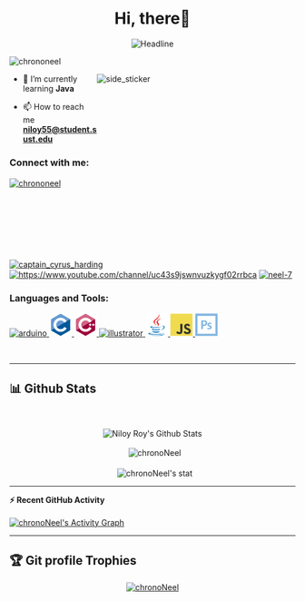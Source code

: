 <h1 align="center">Hi, there👋 </h1>

<div align=center>
        <img src="https://readme-typing-svg.herokuapp.com?color=%236FDA44&size=32&center=true&vCenter=true&width=630&height=50&lines=Welcome+to+chronoNeel's+github...;DS+|+Algo+|+CP;" alt="Headline" />
    </div>

<p align="left"> <img src="https://komarev.com/ghpvc/?username=chrononeel&label=Profile%20views&color=0e75b6&style=flat" alt="chrononeel" /> </p>

<img align="right" width=350px height=325px alt="side_sticker" src="https://media.giphy.com/media/TEnXkcsHrP4YedChhA/giphy.gif" />

- 🌱 I’m currently learning **Java**

- 📫 How to reach me **niloy55@student.sust.edu**


<h3 align="left">Connect with me:</h3>
<p align="left">
<a href="https://fb.com/chrononeel" target="blank"><img align="center" src="https://raw.githubusercontent.com/rahuldkjain/github-profile-readme-generator/master/src/images/icons/Social/facebook.svg" alt="chrononeel" height="30" width="40" /></a>
<a href="https://instagram.com/captain_cyrus_harding" target="blank"><img align="center" src="https://raw.githubusercontent.com/rahuldkjain/github-profile-readme-generator/master/src/images/icons/Social/instagram.svg" alt="captain_cyrus_harding" height="30" width="40" /></a>
<a href="https://www.youtube.com/c/https://www.youtube.com/channel/uc43s9jswnvuzkygf02rrbca" target="blank"><img align="center" src="https://raw.githubusercontent.com/rahuldkjain/github-profile-readme-generator/master/src/images/icons/Social/youtube.svg" alt="https://www.youtube.com/channel/uc43s9jswnvuzkygf02rrbca" height="30" width="40" /></a>
<a href="https://www.leetcode.com/neel-7" target="blank"><img align="center" src="https://raw.githubusercontent.com/rahuldkjain/github-profile-readme-generator/master/src/images/icons/Social/leet-code.svg" alt="neel-7" height="30" width="40" /></a>
</p>

<h3 align="left">Languages and Tools:</h3>
<p align="left"> <a href="https://www.arduino.cc/" target="_blank" rel="noreferrer"> <img src="https://cdn.worldvectorlogo.com/logos/arduino-1.svg" alt="arduino" width="40" height="40"/> </a> <a href="https://www.cprogramming.com/" target="_blank" rel="noreferrer"> <img src="https://raw.githubusercontent.com/devicons/devicon/master/icons/c/c-original.svg" alt="c" width="40" height="40"/> </a> <a href="https://www.w3schools.com/cpp/" target="_blank" rel="noreferrer"> <img src="https://raw.githubusercontent.com/devicons/devicon/master/icons/cplusplus/cplusplus-original.svg" alt="cplusplus" width="40" height="40"/> </a> <a href="https://www.adobe.com/in/products/illustrator.html" target="_blank" rel="noreferrer"> <img src="https://www.vectorlogo.zone/logos/adobe_illustrator/adobe_illustrator-icon.svg" alt="illustrator" width="40" height="40"/> </a> <a href="https://www.java.com" target="_blank" rel="noreferrer"> <img src="https://raw.githubusercontent.com/devicons/devicon/master/icons/java/java-original.svg" alt="java" width="40" height="40"/> </a> <a href="https://developer.mozilla.org/en-US/docs/Web/JavaScript" target="_blank" rel="noreferrer"> <img src="https://raw.githubusercontent.com/devicons/devicon/master/icons/javascript/javascript-original.svg" alt="javascript" width="40" height="40"/> </a> <a href="https://www.photoshop.com/en" target="_blank" rel="noreferrer"> <img src="https://raw.githubusercontent.com/devicons/devicon/master/icons/photoshop/photoshop-line.svg" alt="photoshop" width="40" height="40"/> </a> </p> 

<br>

---
## 📊 Github Stats

  <br/>
  <p align="center">
    <img align="center" src="https://github-readme-stats.vercel.app/api?username=chronoNeel&include_all_commits=true&count_private=true&show_icons=true&line_height=20&title_color=7A7ADB&icon_color=2234AE&text_color=D3D3D3&bg_color=0,000000,130F40" alt="Niloy Roy's Github Stats">
<br/>
<br>
  &nbsp;
	  <img src="https://github-readme-stats.vercel.app/api/top-langs?username=chronoNeel&include_all_commits=true&count_private=true&show_icons=true&line_height=20&title_color=7A7ADB&icon_color=2234AE&text_color=D3D3D3&bg_color=0,000000,130F40" alt="chronoNeel""/>
  <br/><br>
    &nbsp;
  <img align="center" src="https://github-readme-streak-stats.herokuapp.com/?user=chronoNeel&theme=dark&background=0d1117&date_format=M%20j%5B%2C%20Y%5D" alt="chronoNeel's stat" />
  </p>

----

<summary><b>⚡ Recent GitHub Activity</b></summary>
  <br/>
   <a href="https://github.com/7oSkaaa"><img alt="chronoNeel's Activity Graph" src="https://activity-graph.herokuapp.com/graph?username=chronoNeel&custom_title=chronoNeel's%20Contribution%20Graph&theme=react-dark" /></a>
  <br/>

---

## :trophy: Git profile Trophies

<p align="center"> <a href="https://github.com/ryo-ma/github-profile-trophy"><img src="https://github-profile-trophy.vercel.app/?username=chronoNeel&layout=compact&theme=algolia" alt="chronoNeel" /></a> </p>

